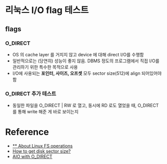 # 리눅스 I/O flag 테스트

## flags
### O_DIRECT
- OS 의 cache layer 를 거치지 않고 device 에 대해 direct I/O를 수행함
- 일반적으로는 (당연히) 성능이 좋지 않음. DBMS 정도의 프로그램에서 직접 I/O를 관리하기 위한 특수한 목적으로 사용
- I/O에 사용되는 **포인터, 사이즈, 오프셋** 모두 sector size(512)에 align 되어있어야 함

### O_DIRECT 추가 테스트
- 동일한 파일을 O_DIRECT | RW 로 열고, 동시에 RD 로도 열었을 때, O_DIRECT 를 통해 write 해준 게 바로 보이는지


# Reference
- [** About Linux FS operations](https://showerbugs.github.io/books/linux/2018-02-09-%EB%A6%AC%EB%88%85%EC%8A%A4%20%EC%8B%9C%EC%8A%A4%ED%85%9C%20%ED%94%84%EB%A1%9C%EA%B7%B8%EB%9E%98%EB%B0%8D%20%EC%B1%95%ED%84%B0%202#)
- [How to get disk sector size?](https://unix.stackexchange.com/questions/2668/finding-the-sector-size-of-a-partition)
- [AIO with O_DIRECT](https://stackoverflow.com/questions/55447218/what-does-o-direct-512-byte-aligned-mean)

